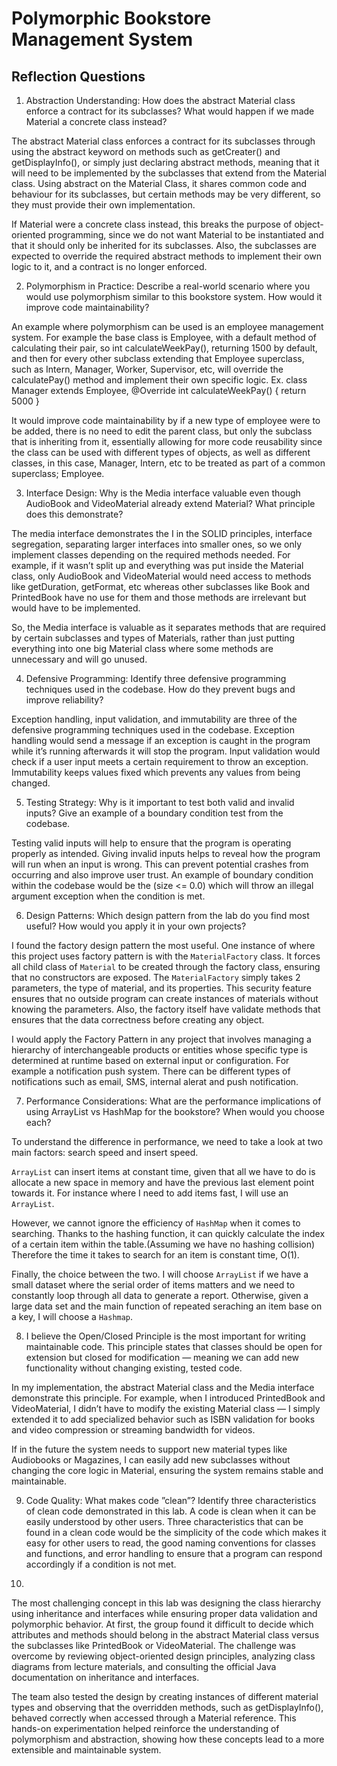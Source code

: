 # Polymorphic Bookstore Management System

## Reflection Questions

1. Abstraction Understanding: How does the abstract Material class enforce a contract for its subclasses? What would happen if we made Material a concrete class instead?

The abstract Material class enforces a contract for its subclasses through using the abstract keyword on methods such as getCreater() and getDisplayInfo(), or simply just declaring abstract methods, meaning that it will need to be implemented by the subclasses that extend from the Material class. Using abstract on the Material Class, it shares common code and behaviour for its subclasses, but certain methods may be very different, so they must provide their own implementation.

If Material were a concrete class instead, this breaks the purpose of object-oriented programming, since we do not want Material to be instantiated and that it should only be inherited for its subclasses. Also, the subclasses are expected to override the required abstract methods to implement their own logic to it, and a contract is no longer enforced.

2. Polymorphism in Practice: Describe a real-world scenario where you would use polymorphism similar to this bookstore system. How would it improve code maintainability?

An example where polymorphism can be used is an employee management system. For example the base class is Employee, with a default method of calculating their pair, so int calculateWeekPay(), returning 1500 by default, and then for every other subclass extending that Employee superclass, such as Intern, Manager, Worker, Supervisor, etc, will override the calculatePay() method and implement their own specific logic. Ex. class Manager extends Employee, @Override int calculateWeekPay() { return 5000 }

It would improve code maintainability by if a new type of employee were to be added, there is no need to edit the parent class, but only the subclass that is inheriting from it, essentially allowing for more code reusability since the class can be used with different types of objects, as well as different classes, in this case, Manager, Intern, etc to be treated as part of a common superclass; Employee.

3. Interface Design: Why is the Media interface valuable even though AudioBook and VideoMaterial already extend Material? What principle does this demonstrate?

The media interface demonstrates the I in the SOLID principles, interface segregation, separating larger interfaces into smaller ones, so we only implement classes depending on the required methods needed. For example, if it wasn’t split up and everything was put inside the Material class, only AudioBook and VideoMaterial would need access to methods like getDuration, getFormat, etc whereas other subclasses like Book and PrintedBook have no use for them and those methods are irrelevant but would have to be implemented.

So, the Media interface is valuable as it separates methods that are required by certain subclasses and types of Materials, rather than just putting everything into one big Material class where some methods are unnecessary and will go unused. 

4. Defensive Programming: Identify three defensive programming techniques used in the
codebase. How do they prevent bugs and improve reliability?

Exception handling, input validation, and immutability are three of the defensive programming techniques used in the codebase. Exception handling would send a message if an exception is caught in the program while it’s running afterwards it will stop the program. Input validation would check if a user input meets a certain requirement to throw an exception. Immutability keeps values fixed which prevents any values from being changed.

5. Testing Strategy: Why is it important to test both valid and invalid inputs? Give an
example of a boundary condition test from the codebase.

Testing valid inputs will help to ensure that the program is operating properly as intended. Giving invalid inputs helps to reveal how the program will run when an input is wrong. This can prevent potential crashes from occurring and also improve user trust.
An example of boundary condition within the codebase would be the (size <= 0.0) which will throw an illegal argument exception when the condition is met.

6. Design Patterns: Which design pattern from the lab do you find most useful? How would you apply it in your own projects?

I found the factory design pattern the most useful. One instance of where this project uses factory pattern is with the `MaterialFactory` class. It forces all child class of `Material` to be created through the factory class, ensuring that no constructors are exposed. The `MaterialFactory` simply takes 2 parameters, the type of material, and its properties. This security feature ensures that no outside program can create instances of materials without knowing the parameters. Also, the factory itself have validate methods that ensures that the data correctness before creating any object. 

I would apply the Factory Pattern in any project that involves managing a hierarchy of interchangeable products or entities whose specific type is determined at runtime based on external input or configuration. For example a notification push system. There can be different types of notifications such as email, SMS, internal alerat and push notification.

7. Performance Considerations: What are the performance implications of using ArrayList vs HashMap for the bookstore? When would you choose each?

To understand the difference in performance, we need to take a look at two main factors: search speed and insert speed.

`ArrayList` can insert items at constant time, given that all we have to do is allocate a new space in memory and have the previous last element point towards it. For instance where I need to add items fast, I will use an `ArrayList`.

However, we cannot ignore the efficiency of `HashMap` when it comes to searching. Thanks to the hashing function, it can quickly calculate the index of a certain item within the table.(Assuming we have no hashing collision) Therefore the time it takes to search for an item is constant time, O(1).

Finally, the choice between the two. I will choose `ArrayList` if we have a small dataset where the serial order of items matters and we need to constantly loop through all data to generate a report. Otherwise, given a large data set and the main function of repeated seraching an item base on a key, I will choose a `Hashmap`.


8. I believe the Open/Closed Principle is the most important for writing maintainable code.
This principle states that classes should be open for extension but closed for modification — meaning we can add new functionality without changing existing, tested code.

In my implementation, the abstract Material class and the Media interface demonstrate this principle.
For example, when I introduced PrintedBook and VideoMaterial, I didn’t have to modify the existing Material class — I simply extended it to add specialized behavior such as ISBN validation for books and video compression or streaming bandwidth for videos.

If in the future the system needs to support new material types like Audiobooks or Magazines, I can easily add new subclasses without changing the core logic in Material, ensuring the system remains stable and maintainable.

9. Code Quality: What makes code ”clean”? Identify three characteristics of clean code demonstrated in this lab.
A code is clean when it can be easily understood by other users. Three characteristics that can be found in a clean code would be the simplicity of the code which makes it easy for other users to read, the good naming conventions for classes and functions, and error handling to ensure that a program can respond accordingly if a condition is not met.


10.

The most challenging concept in this lab was designing the class hierarchy using inheritance and interfaces while ensuring proper data validation and polymorphic behavior.
At first, the group found it difficult to decide which attributes and methods should belong in the abstract Material class versus the subclasses like PrintedBook or VideoMaterial. The challenge was overcome by reviewing object-oriented design principles, analyzing class diagrams from lecture materials, and consulting the official Java documentation on inheritance and interfaces.

The team also tested the design by creating instances of different material types and observing that the overridden methods, such as getDisplayInfo(), behaved correctly when accessed through a Material reference. This hands-on experimentation helped reinforce the understanding of polymorphism and abstraction, showing how these concepts lead to a more extensible and maintainable system.
